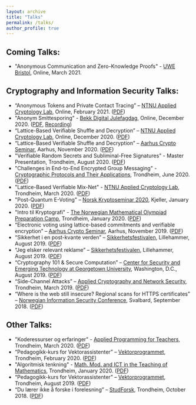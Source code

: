 ```yaml
---
layout: archive
title: "Talks"
permalink: /talks/
author_profile: true
---
```


## Coming Talks:

* "Anonymous Communication and Zero-Knowledge Proofs" - [UWE Bristol](https://www.uwe.ac.uk), Online, March 2021.

## Cryptography and Information Security Talks:

* “Anonymous Tokens and Private Contact Tracing” – [NTNU Applied Cryptology Lab](https://www.ntnu.edu/iik/nacl-lab), Online, February 2021. ([PDF](https://tjerandsilde.no/files/Anonymous-Tokens.pdf))
* "Anonym Smittesporing" - [Bekk Digital Julefagdag](https://program.bekk.no), Online, December 2020. ([PDF](https://tjerandsilde.no/files/Anonym-Smittesporing.pdf), [Recording](https://vimeo.com/499096707))
* “Lattice-Based Verifiable Shuffle and Decryption” – [NTNU Applied Cryptology Lab](https://www.ntnu.edu/iik/nacl-lab), Online, December 2020. ([PDF](https://tjerandsilde.no/files/Mix-Net2.pdf))
* “Lattice-Based Verifiable Shuffle and Decryption” – [Aarhus Crypto Seminar](https://cs.au.dk/research/cryptography-and-security/seminar), Aarhus, November 2020. ([PDF](https://tjerandsilde.no/files/Mix-Net.pdf))
* "Verifiable Random Secrets and Subliminal-Free Signatures" - Master Presentation, Trondheim, August 2020. ([PDF](https://tjerandsilde.no/files/Master_Presentation.pdf))
* "Challenges in End-to-End Encrypted Group Messaging" - [Cryptographic Protocols and Their Applications](https://www.ntnu.edu/studies/courses/TM8107), Trondheim, June 2020. ([PDF](https://tjerandsilde.no/files/GroupMessagingPresentation.pdf))
* "Lattice-Based Verifiable Mix-Net" - [NTNU Applied Cryptology Lab](https://www.ntnu.edu/iik/nacl-lab), Trondheim, March 2020. ([PDF](https://tjerandsilde.no/files/Lattice_Based_Verifiable_Mix_Net.pdf))
* "Post-Quantum E-Voting" – [Norsk Kryptoseminar 2020](https://wiki.math.ntnu.no/nks/nks20), Kjeller, January 2020. ([PDF](https://tjerandsilde.no/files/NKS2020.pdf))
* "Intro til Kryptografi" - [The Norwegian Mathematical Olympiad Preparation Camp](https://abelkonkurransen.no/en), Trondheim, January 2020. ([PDF](https://tjerandsilde.no/files/Abelforedrag.pdf))
* “Electronic voting using lattice-based commitments and verifiable encryption” – [Aarhus Crypto Seminar](https://cs.au.dk/~oech/seminar.html), Aarhus, November 2019. ([PDF](https://tjerandsilde.no/files/Aarhus_Crypto_Seminar_Presentation.pdf))
* “Sikkerhet i en post-kvante verden” – [Sikkerhetsfestivalen](https://sikkerhetsfestivalen.no), Lillehammer, August 2019. ([PDF](https://tjerandsilde.no/files/Sikkerhetsfestivalen_Tjerand_Silde_Sikkerhet_I_En_Post-kvante_Verden.pdf))
* “Jeg elsker relevant reklame” – [Sikkerhetsfestivalen](https://sikkerhetsfestivalen.no), Lillehammer, August 2019. ([PDF](https://tjerandsilde.no/files/Sikkerhetsfestivalen_Tjerand_Silde_Jeg_Elsker_Relevant_Reklame.pdf))
* “Cryptography 101 & Secure Computation” – [Center for Security and Emerging Technology at Georgetown University](http://cset.georgetown.edu), Washington, D.C., August 2019. ([PDF](https://tjerandsilde.no/files/CSET.pdf))
* “Side-Channel Attacks” – [Applied Cryptography and Network Security](https://www.ntnu.edu/studies/courses/TTM4135), Trondheim, March 2019. ([PDF](https://tjerandsilde.no/files/Side_Channel_Attacks.pdf))
* “Where is the web still insecure? Regional scans for HTTPS certificates” – [Norwegian Information Security Conference](http://nikt2018.ifi.uio.no/program_nisk_en.html), Svalbard, September 2018. ([PDF](https://tjerandsilde.no/files/NISK_presentation.pdf))

## Other Talks:

* "Koderessurser og erfaringer" - [Applied Programming for Teachers](https://www.ntnu.edu/studies/courses/IT6204), Trondheim, March 2020. ([PDF](https://tjerandsilde.no/files/LKK20.pdf))
* “Pedagogikk-kurs for Vektorassistenter” – [Vektorprogrammet](https://vektorprogrammet.no), Trondheim, February 2020. ([PDF](https://tjerandsilde.no/files/Pedagogikk_kurs_for_vektorprogrammet_FEB20.pdf))
* "Algoritmisk tenkning" - [Math. Mod. and ICT in the Teaching of Mathematics](https://www.ntnu.edu/studies/courses/SKOLE6232), Trondheim, January 2020. ([PDF](https://tjerandsilde.no/files/Algoritmisktankegang.pdf))
* “Pedagogikk-kurs for Vektorassistenter” – [Vektorprogrammet](https://vektorprogrammet.no), Trondheim, August 2019. ([PDF](https://tjerandsilde.no/files/Pedagogikk_kurs_for_vektorprogrammet.pdf))
* “Du lærer ikke å forske i forelesning” – [StudForsk](https://wiki.math.ntnu.no/studforsk/start), Trondheim, October 2018. ([PDF](https://tjerandsilde.no/files/StudForsk.pdf))
